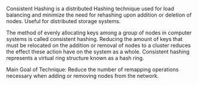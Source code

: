 Consistent Hashing is a distributed Hashing technique used for load balancing and minimize the need for rehashing upon addition or deletion of nodes.
Useful for distributed storage systems.

The method of evenly allocating keys among a group of nodes in computer systems is called consistent hashing.
Reducing the amount of keys that must be relocated on the addition or removal of nodes to a cluster reduces the effect these action have on the system as a whole.
Consistent hashing represents a virtual ring structure known as a hash ring.

Main Goal of Technique:
Reduce the number of remapping operations necessary when adding or removing nodes from the network.

